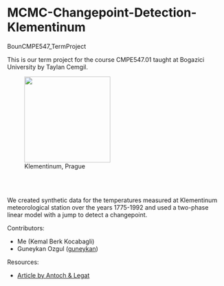 # MCMC-Changepoint-Detection-Klementinum
BounCMPE547_TermProject

This is our term project for the course CMPE547.01 taught at Bogazici University by Taylan Cemgil. 

<figure>
  <img style="pointer-events: none;
   cursor: default;" name="Klementinum"
src="https://drive.google.com/uc?export=view&id=0BwxjlJsvjKMLeU5XcUpVRERvRmM"
height=200>
  <figcaption> Klementinum, Prague </figcaption>
</figure>

<br/>
<br/>

We created synthetic data for the temperatures measured at Klementinum meteorological station over the years 1775-1992 and used a two-phase linear model with a jump to detect a changepoint.

Contributors:
 * Me (Kemal Berk Kocabagli)
 * Guneykan Ozgul ([guneykan](https://github.com/guneykan))
 
Resources: 
 * [Article by Antoch & Legat](http://am.math.cas.cz/full/53/4/am53_4_1.pdf) 


